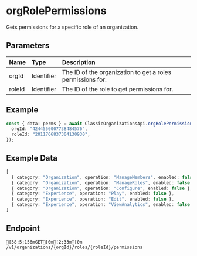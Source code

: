 
# orgRolePermissions
Gets permissions for a specific role of an organization.


## Parameters
| Name   | Type       | Description                                                |
| :----- | :--------- | :--------------------------------------------------------- |
| orgId  | Identifier | The ID of the organization to get a roles permissions for. |
| roleId | Identifier | The ID of the role to get permissions for.                 |



## Example
```ts copy showLineNumbers
const { data: perms } = await ClassicOrganizationsApi.orgRolePermissions({
  orgId: "4244556007738484576",
  roleId: "2011766837304130930",
}); 
```


## Example Data
```ts copy showLineNumbers
[
  { category: "Organization", operation: "ManageMembers", enabled: false },
  { category: "Organization", operation: "ManageRoles", enabled: false },
  { category: "Organization", operation: "Configure", enabled: false },
  { category: "Experience", operation: "Play", enabled: false },
  { category: "Experience", operation: "Edit", enabled: false },
  { category: "Experience", operation: "ViewAnalytics", enabled: false },
] 
```


## Endpoint
```ansi
[38;5;156mGET[0m[2;33m[0m /v1/organizations/{orgId}/roles/{roleId}/permissions
```
  